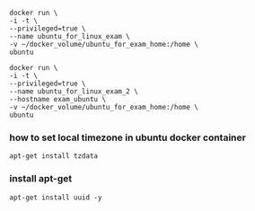 ```shell
docker run \
-i -t \
--privileged=true \
--name ubuntu_for_linux_exam \
-v ~/docker_volume/ubuntu_for_exam_home:/home \
ubuntu
```

```shell
docker run \
-i -t \
--privileged=true \
--name ubuntu_for_linux_exam_2 \
--hostname exam_ubuntu \
-v ~/docker_volume/ubuntu_for_exam_home:/home \
ubuntu
```

### how to set local timezone in ubuntu docker container

```shell
apt-get install tzdata
```


### install apt-get
```shell
apt-get install uuid -y

```